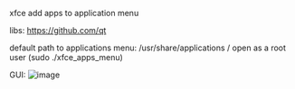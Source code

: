 xfce add apps to application menu

libs: https://github.com/qt

default path to applications menu: /usr/share/applications 
/
open as a root user (sudo ./xfce_apps_menu)

GUI:
![image](https://user-images.githubusercontent.com/88909549/129422120-94e5e759-bae2-4ae5-9ff8-823df0cac243.png)
